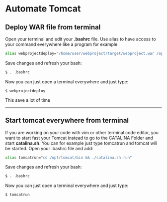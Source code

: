 # Automate Tomcat

## Deploy WAR file from terminal
Open your terminal and edit your **.bashrc** file. Use alias to have access to your command everywhere like a program for example
```bash
alias webprojectdeploy="/home/user/webproject/target/webproject.war /opt/tomcat/webapps"
```

Save changes and refresh your bash:
```bash
$ . .bashrc
```
Now you can just open a terminal everywhere and just type:
```
$ webprojectdeploy
```
This save a lot of time

<hr>

## Start tomcat everywhere from terminal 
If you are working on your code with vim or other terminal code editor, you want to start fast your Tomcat instead to go to the CATALINA Folder and start **catalina.sh**. You can for example just type tomcatrun and tomcat will be started. Open your .bashrc file and add:
```bash
alias tomcatrun="cd /opt/tomcat/bin && ./catalina.sh run"
```
Save changes and refresh your bash:
```bash
$ . .bashrc
```
Now you can just open a terminal everywhere and just type:
```
$ tomcatrun
```

